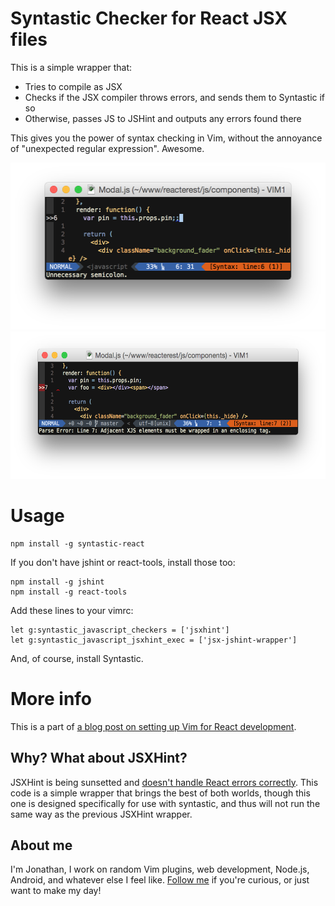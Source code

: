 # Syntastic Checker for React JSX files

This is a simple wrapper that:
* Tries to compile as JSX
* Checks if the JSX compiler throws errors, and sends them to Syntastic if so
* Otherwise, passes JS to JSHint and outputs any errors found there

This gives you the power of syntax checking in Vim, without the annoyance of "unexpected regular expression". Awesome.

<img src="syntastic_1.png" alt="Syntastic working with JSHint issues" width="511" height="267" />

<img src="syntastic_2.png" alt="Syntastic working with JSX issues" width="568" height="236" />

# Usage

```
npm install -g syntastic-react
```

If you don't have jshint or react-tools, install those too:

```
npm install -g jshint
npm install -g react-tools
```

Add these lines to your vimrc:

```
let g:syntastic_javascript_checkers = ['jsxhint']
let g:syntastic_javascript_jsxhint_exec = ['jsx-jshint-wrapper']
```

And, of course, install Syntastic.

# More info

This is a part of [a blog post on setting up Vim for React development](articles/setting-up-vim-for-react-js-jsx-02-03-2015).

## Why? What about JSXHint?

JSXHint is being sunsetted and [doesn't handle React errors correctly](https://github.com/STRML/JSXHint/issues/45). This code is a simple wrapper that brings the best of both worlds, though this one is designed specifically for use with syntastic, and thus will not run the same way as the previous JSXHint wrapper.

## About me

I'm Jonathan, I work on random Vim plugins, web development, Node.js, Android, and whatever else I feel like. [Follow me](https://github.com/jaxbot) if you're curious, or just want to make my day!
